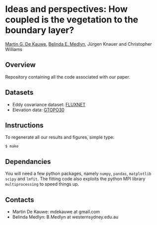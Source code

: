 # Ideas and perspectives: How coupled is the vegetation to the boundary layer?

[Martin G. De Kauwe](https://mdekauwe.github.io/),
[Belinda E. Medlyn](https://bmedlyn.wordpress.com/),
Jürgen Knauer and Christopher Williams


## Overview

Repository containing all the code associated with our paper.

## Datasets

* Eddy covariance dataset: [FLUXNET](http://www.fluxdata.org/DataInfo/default.aspx)
* Elevation data: [GTOPO30](http://www.geonames.org/export/ws-overview.html)

## Instructions

To regenerate all our results and figures, simple type:

```
$ make
```

## Dependancies

You will need a few python packages, namely `numpy`, `pandas`, `matplotlib` `scipy` and `lmfit`. The fitting code also exploits the python MPI library `multiprocessing` to speed things up.

## Contacts

- Martin De Kauwe: mdekauwe at gmail.com
- Belinda Medlyn: B.Medlyn at westernsydney.edu.au
